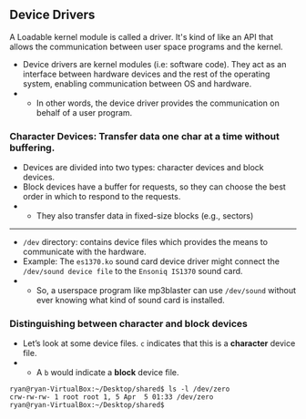 ## Device Drivers

A Loadable kernel module is called a driver. It's kind of like an API that allows the communication between user space programs and the kernel.

- Device drivers are kernel modules (i.e: software code). They act as an interface between hardware devices and the rest of the operating system, enabling communication between OS and hardware.
- - In other words, the device driver provides the communication on behalf of a user program.

### Character Devices: Transfer data one char at a time without buffering.

- Devices are divided into two types: character devices and block devices.
- Block devices have a buffer for requests, so they can choose the best order in which to respond to the requests.
- - They also transfer data in fixed-size blocks (e.g., sectors)

---
- ```/dev``` directory: contains device files which provides the means to communicate with the hardware.
- Example: The ```es1370.ko``` sound card device driver might connect the ```/dev/sound device file``` to the ```Ensoniq IS1370``` sound card.
- - So, a userspace program like mp3blaster can use ```/dev/sound``` without ever knowing what kind of sound card is installed.

### Distinguishing between character and block devices
- Let’s look at some device files. ```c``` indicates that this is a **character** device file.
- - A ```b``` would indicate a **block** device file.
```
ryan@ryan-VirtualBox:~/Desktop/shared$ ls -l /dev/zero
crw-rw-rw- 1 root root 1, 5 Apr  5 01:33 /dev/zero
ryan@ryan-VirtualBox:~/Desktop/shared$ 
```
